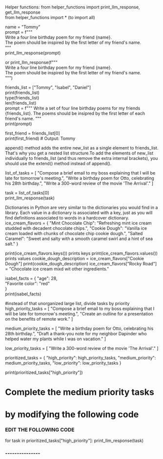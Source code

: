 Helper functions: from helper_functions import print_llm_response, get_llm_response<br>
from helper_functions import * (to import all)<br>

name = "Tommy"<br>
prompt = f"""<br>
Write a four line birthday poem for my friend {name}. <br>
The poem should be inspired by the first letter of my friend's name.<br>
"""<br>
print_llm_response(prompt)<br>

or print_llm_response(f"""<br>
Write a four line birthday poem for my friend {name}. <br>
The poem should be inspired by the first letter of my friend's name.<br>
""")<br>

friends_list = ["Tommy", "Isabel", "Daniel"]<br>
print(friends_list)<br>
type(friends_list)<br>
len(friends_list)<br>
prompt = f"""
Write a set of four line birthday poems for my friends {friends_list}. 
The poems should be insipred by the first letter of each friend's name.
"""<br>
print(prompt)<br>

first_friend = friends_list[0]<br>
print(first_friend)  # Output: Tommy<br>


append() method adds the entire new_list as a single element to friends_list. That's why you get a nested list structure.To add the elements of new_list individually to friends_list (and thus remove the extra internal brackets), you should use the extend() method instead of append().<br>

list_of_tasks = [
    "Compose a brief email to my boss explaining that I will be late for tomorrow's meeting.",
    "Write a birthday poem for Otto, celebrating his 28th birthday.",
    "Write a 300-word review of the movie 'The Arrival'."
]<br>

task = list_of_tasks[0]<br>
print_llm_response(task)<br>

Dictionaries in Python are very similar to the dictionaries you would find in a library. Each value in a dictionary is associated with a key, just as you will find definitions associated to words in a hardcover dictionary.<br>
ice_cream_flavors = {
    "Mint Chocolate Chip": "Refreshing mint ice cream studded with decadent chocolate chips.",
    "Cookie Dough": "Vanilla ice cream loaded with chunks of chocolate chip cookie dough.",
    "Salted Caramel": "Sweet and salty with a smooth caramel swirl and a hint of sea salt."
}   

print(ice_cream_flavors.keys()) prints keys
print(ice_cream_flavors.values()) prints values
cookie_dough_description = ice_cream_flavors["Cookie Dough"]
print(cookie_dough_description)
ice_cream_flavors["Rocky Road"] = "Chocolate ice cream mixd wit other ingredients."<br>

isabel_facts = {
    "age": 28,<br>
    "Favorite color": "red"<br>
}<br>
print(isabel_facts)

#instead of that unorganized large list, divide tasks by priority
high_priority_tasks = [
    "Compose a brief email to my boss explaining that I will be late for tomorrow's meeting.",
    "Create an outline for a presentation on the benefits of remote work."
]

medium_priority_tasks = [
    "Write a birthday poem for Otto, celebrating his 28th birthday.",
    "Draft a thank-you note for my neighbor Dapinder who helped water my plants while I was on vacation."
]

low_priority_tasks = [
    "Write a 300-word review of the movie 'The Arrival'."
]

prioritized_tasks = {
    "high_priority": high_priority_tasks,
    "medium_priority": medium_priority_tasks,
    "low_priority": low_priority_tasks
}

print(prioritized_tasks["high_priority"])<br>
# Complete the medium priority tasks
# by modifying the following code

### EDIT THE FOLLOWING CODE ###
for task in prioritized_tasks["high_priority"]:
    print_llm_response(task)
### --------------- ###

